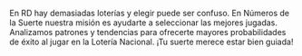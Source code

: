 En RD hay demasiadas loterías y elegir puede ser confuso. En Números de la Suerte nuestra misión es ayudarte a seleccionar las mejores jugadas. Analizamos patrones y tendencias para ofrecerte mayores probabilidades de éxito al jugar en la Lotería Nacional. ¡Tu suerte merece estar bien guiada!
